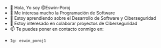 - 👋 Hola, Yo soy @Eswin-Poroj
- 👀 Me interesa mucho la Programación de Software
- 🌱 Estoy aprendiendo sobre el Desarrollo de Software y Ciberseguridad
- 💞️ Estoy interesado en colaborar proyectos de Ciberseguridad
- 📫 Te puedes poner en contacto conmigo en:
-     Ig: eswin_poroj1

<!---
Eswin-Poroj/Eswin-Poroj is a ✨ special ✨ repository because its `README.md` (this file) appears on your GitHub profile.
You can click the Preview link to take a look at your changes.
--->
